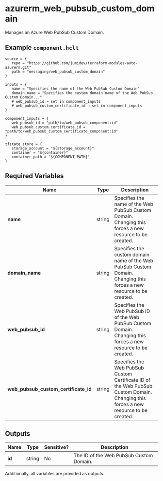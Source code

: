 # azurerm_web_pubsub_custom_domain

Manages an Azure Web PubSub Custom Domain.

## Example `component.hclt`

```hcl
source = {
   repo = "https://github.com/jumidev/terraform-modules-auto-azurerm.git"   
   path = "messaging/web_pubsub_custom_domain"   
}

inputs = {
   name = "Specifies the name of the Web PubSub Custom Domain"   
   domain_name = "Specifies the custom domain name of the Web PubSub Custom Domain..."   
   # web_pubsub_id → set in component_inputs
   # web_pubsub_custom_certificate_id → set in component_inputs
}

component_inputs = {
   web_pubsub_id = "path/to/web_pubsub_component:id"   
   web_pubsub_custom_certificate_id = "path/to/web_pubsub_custom_certificate_component:id"   
}

tfstate_store = {
   storage_account = "${storage_account}"   
   container = "${container}"   
   container_path = "${COMPONENT_PATH}"   
}

```

## Required Variables

| Name | Type |  Description |
| ---- | --------- |  ----------- |
| **name** | string |  Specifies the name of the Web PubSub Custom Domain. Changing this forces a new resource to be created. | 
| **domain_name** | string |  Specifies the custom domain name of the Web PubSub Custom Domain. Changing this forces a new resource to be created. | 
| **web_pubsub_id** | string |  Specifies the Web PubSub ID of the Web PubSub Custom Domain. Changing this forces a new resource to be created. | 
| **web_pubsub_custom_certificate_id** | string |  Specifies the Web PubSub Custom Certificate ID of the Web PubSub Custom Domain. Changing this forces a new resource to be created. | 



## Outputs

| Name | Type | Sensitive? | Description |
| ---- | ---- | --------- | --------- |
| **id** | string | No  | The ID of the Web PubSub Custom Domain. | 

Additionally, all variables are provided as outputs.
